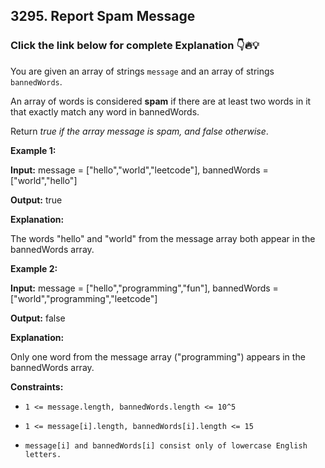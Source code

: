 ## 3295. Report Spam Message

### Click the link below for complete Explanation 👇🔥💡

You are given an array of strings ``message`` and an array of strings ``bannedWords``.

An array of words is considered __spam__ if there are at least two words in it that exactly match any word in bannedWords.

Return *true if the array message is spam, and false otherwise*.

 

**Example 1:**

**Input:** message = ["hello","world","leetcode"], bannedWords = ["world","hello"]

**Output:** true

**Explanation:**

The words "hello" and "world" from the message array both appear in the bannedWords array.

**Example 2:**

**Input:** message = ["hello","programming","fun"], bannedWords = ["world","programming","leetcode"]

**Output:** false

**Explanation:**

Only one word from the message array ("programming") appears in the bannedWords array.

 

**Constraints:**

- ``1 <= message.length, bannedWords.length <= 10^5``

- ``1 <= message[i].length, bannedWords[i].length <= 15``

- ``message[i] and bannedWords[i] consist only of lowercase English letters.``